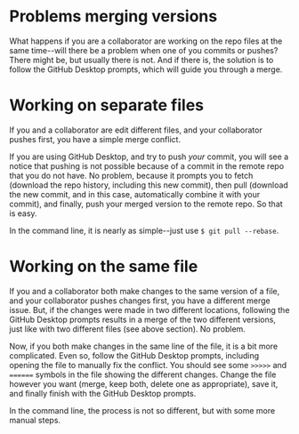 # Problems merging versions
What happens if you are a collaborator are working on the repo files at the same time--will there be a problem when one of you commits or pushes?
There might be, but usually there is not.
And if there is, the solution is to follow the GitHub Desktop prompts, which will guide you through a merge.

# Working on separate files
If you and a collaborator are edit different files, and your collaborator pushes first, you have a simple merge conflict.

If you are using GitHub Desktop, and try to push *your* commit, you will see a notice that pushing is not possible because of a commit in the remote repo that you do not have.
No problem, because it prompts you to fetch (download the repo history, including this new commit), then pull (download the new commit, and in this case, automatically combine it with your commit), and finally, push your merged version to the remote repo.
So that is easy.

In the command line, it is nearly as simple--just use `$ git pull --rebase`.

# Working on the same file
If you and a collaborator both make changes to the same version of a file, and your collaborator pushes changes first, you have a different merge issue.
But, if the changes were made in two different locations, following the GitHub Desktop prompts results in a merge of the two different versions, just like with two different files (see above section).
No problem.

Now, if you both make changes in the same line of the file, it is a bit more complicated.
Even so, follow the GitHub Desktop prompts, including opening the file to manually fix the conflict.
You should see some `>>>>>` and `======` symbols in the file showing the different changes.
Change the file however you want (merge, keep both, delete one as appropriate), save it, and finally finish with the GitHub Desktop prompts.

In the command line, the process is not so different, but with some more manual steps.

